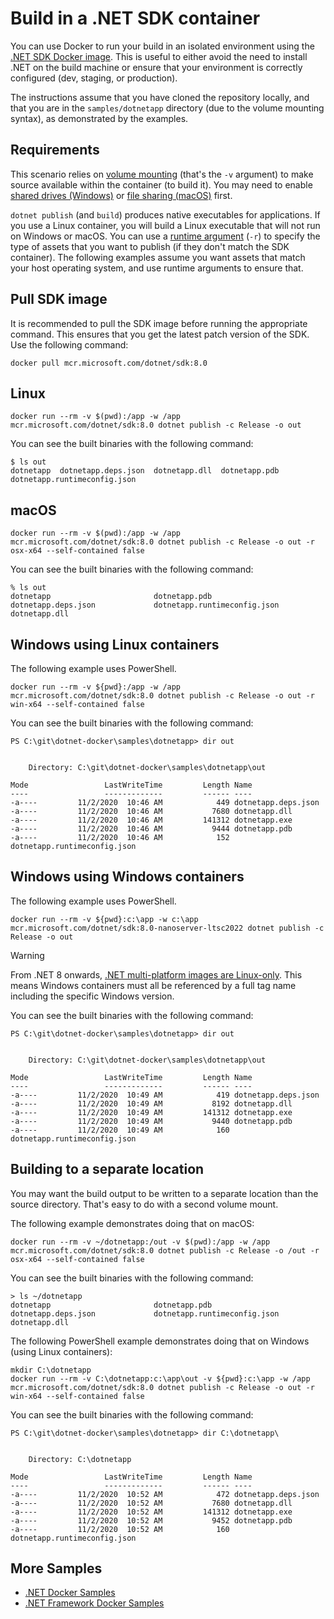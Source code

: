 # Build in a .NET SDK container

You can use Docker to run your build in an isolated environment using the [.NET SDK Docker image](https://hub.docker.com/r/microsoft/dotnet-sdk/). This is useful to either avoid the need to install .NET on the build machine or ensure that your environment is correctly configured (dev, staging, or production).

The instructions assume that you have cloned the repository locally, and that you are in the `samples/dotnetapp` directory (due to the volume mounting syntax), as demonstrated by the examples.

## Requirements

This scenario relies on [volume mounting](https://docs.docker.com/engine/admin/volumes/volumes/) (that's the `-v` argument) to make source available within the container (to build it). You may need to enable [shared drives (Windows)](https://docs.docker.com/docker-for-windows/#shared-drives) or [file sharing (macOS)](https://docs.docker.com/docker-for-mac/#file-sharing) first.

`dotnet publish` (and `build`) produces native executables for applications. If you use a Linux container, you will build a Linux executable that will not run on Windows or macOS. You can use a [runtime argument](https://docs.microsoft.com/en-us/dotnet/core/rid-catalog) (`-r`) to specify the type of assets that you want to publish (if they don't match the SDK container). The following examples assume you want assets that match your host operating system, and use runtime arguments to ensure that.

## Pull SDK image

It is recommended to pull the SDK image before running the appropriate command. This ensures that you get the latest patch version of the SDK. Use the following command:

```console
docker pull mcr.microsoft.com/dotnet/sdk:8.0
```

## Linux

```console
docker run --rm -v $(pwd):/app -w /app mcr.microsoft.com/dotnet/sdk:8.0 dotnet publish -c Release -o out
```

You can see the built binaries with the following command:

```console
$ ls out
dotnetapp  dotnetapp.deps.json  dotnetapp.dll  dotnetapp.pdb  dotnetapp.runtimeconfig.json
```

## macOS

```console
docker run --rm -v $(pwd):/app -w /app mcr.microsoft.com/dotnet/sdk:8.0 dotnet publish -c Release -o out -r osx-x64 --self-contained false
```

You can see the built binaries with the following command:

```console
% ls out
dotnetapp                       dotnetapp.pdb
dotnetapp.deps.json             dotnetapp.runtimeconfig.json
dotnetapp.dll
```

## Windows using Linux containers

The following example uses PowerShell.

```console
docker run --rm -v ${pwd}:/app -w /app mcr.microsoft.com/dotnet/sdk:8.0 dotnet publish -c Release -o out -r win-x64 --self-contained false
```

You can see the built binaries with the following command:

```console
PS C:\git\dotnet-docker\samples\dotnetapp> dir out


    Directory: C:\git\dotnet-docker\samples\dotnetapp\out

Mode                 LastWriteTime         Length Name
----                 -------------         ------ ----
-a----         11/2/2020  10:46 AM            449 dotnetapp.deps.json
-a----         11/2/2020  10:46 AM           7680 dotnetapp.dll
-a----         11/2/2020  10:46 AM         141312 dotnetapp.exe
-a----         11/2/2020  10:46 AM           9444 dotnetapp.pdb
-a----         11/2/2020  10:46 AM            152 dotnetapp.runtimeconfig.json
```

## Windows using Windows containers

The following example uses PowerShell.

```console
docker run --rm -v ${pwd}:c:\app -w c:\app mcr.microsoft.com/dotnet/sdk:8.0-nanoserver-ltsc2022 dotnet publish -c Release -o out
```

> [!WARNING]
> From .NET 8 onwards, [.NET multi-platform images are Linux-only](https://learn.microsoft.com/en-us/dotnet/core/compatibility/containers/8.0/multi-platform-tags).
> This means Windows containers must all be referenced by a full tag name including the specific Windows version.

You can see the built binaries with the following command:

```console
PS C:\git\dotnet-docker\samples\dotnetapp> dir out


    Directory: C:\git\dotnet-docker\samples\dotnetapp\out

Mode                 LastWriteTime         Length Name
----                 -------------         ------ ----
-a----         11/2/2020  10:49 AM            419 dotnetapp.deps.json
-a----         11/2/2020  10:49 AM           8192 dotnetapp.dll
-a----         11/2/2020  10:49 AM         141312 dotnetapp.exe
-a----         11/2/2020  10:49 AM           9440 dotnetapp.pdb
-a----         11/2/2020  10:49 AM            160 dotnetapp.runtimeconfig.json
```

## Building to a separate location

You may want the build output to be written to a separate location than the source directory. That's easy to do with a second volume mount.

The following example demonstrates doing that on macOS:

```console
docker run --rm -v ~/dotnetapp:/out -v $(pwd):/app -w /app mcr.microsoft.com/dotnet/sdk:8.0 dotnet publish -c Release -o /out -r osx-x64 --self-contained false
```

You can see the built binaries with the following command:

```console
> ls ~/dotnetapp
dotnetapp                       dotnetapp.pdb
dotnetapp.deps.json             dotnetapp.runtimeconfig.json
dotnetapp.dll
```

The following PowerShell example demonstrates doing that on Windows (using Linux containers):

```console
mkdir C:\dotnetapp
docker run --rm -v C:\dotnetapp:c:\app\out -v ${pwd}:c:\app -w /app mcr.microsoft.com/dotnet/sdk:8.0 dotnet publish -c Release -o out -r win-x64 --self-contained false
```

You can see the built binaries with the following command:

```console
PS C:\git\dotnet-docker\samples\dotnetapp> dir C:\dotnetapp\


    Directory: C:\dotnetapp

Mode                 LastWriteTime         Length Name
----                 -------------         ------ ----
-a----         11/2/2020  10:52 AM            472 dotnetapp.deps.json
-a----         11/2/2020  10:52 AM           7680 dotnetapp.dll
-a----         11/2/2020  10:52 AM         141312 dotnetapp.exe
-a----         11/2/2020  10:52 AM           9452 dotnetapp.pdb
-a----         11/2/2020  10:52 AM            160 dotnetapp.runtimeconfig.json
```

## More Samples

* [.NET Docker Samples](../README.md)
* [.NET Framework Docker Samples](https://github.com/microsoft/dotnet-framework-docker/blob/main/samples/README.md)
